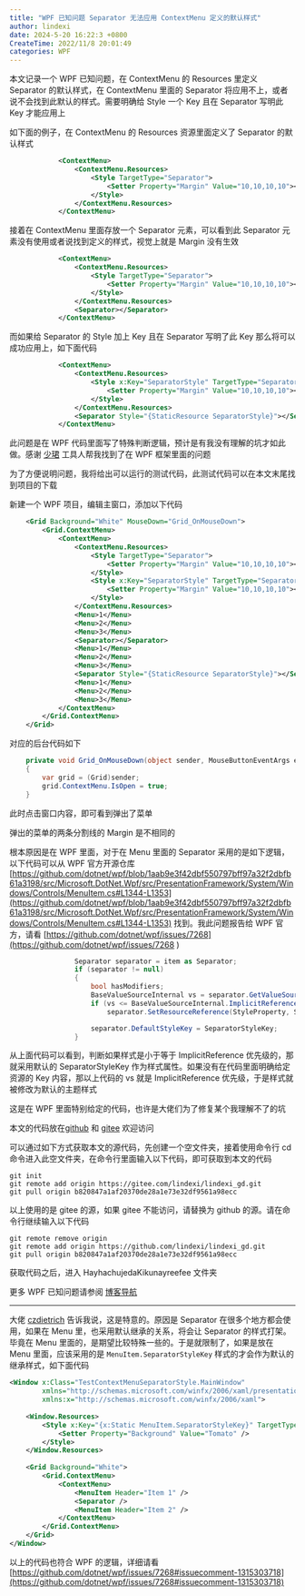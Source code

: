 ```yaml
---
title: "WPF 已知问题 Separator 无法应用 ContextMenu 定义的默认样式"
author: lindexi
date: 2024-5-20 16:22:3 +0800
CreateTime: 2022/11/8 20:01:49
categories: WPF
---
```


本文记录一个 WPF 已知问题，在 ContextMenu 的 Resources 里定义 Separator 的默认样式，在 ContextMenu 里面的 Separator 将应用不上，或者说不会找到此默认的样式。需要明确给 Style 一个 Key 且在 Separator 写明此 Key 才能应用上

<!--more-->


<!-- CreateTime:2022/11/8 20:01:49 -->

<!-- 博客 -->
<!-- 发布 -->

如下面的例子，在 ContextMenu 的 Resources 资源里面定义了 Separator 的默认样式

```xml
            <ContextMenu>
                <ContextMenu.Resources>
                    <Style TargetType="Separator">
                        <Setter Property="Margin" Value="10,10,10,10"></Setter>
                    </Style>
                </ContextMenu.Resources>
            </ContextMenu>
```

接着在 ContextMenu 里面存放一个 Separator 元素，可以看到此 Separator 元素没有使用或者说找到定义的样式，视觉上就是 Margin 没有生效

```xml
            <ContextMenu>
                <ContextMenu.Resources>
                    <Style TargetType="Separator">
                        <Setter Property="Margin" Value="10,10,10,10"></Setter>
                    </Style>
                </ContextMenu.Resources>
                <Separator></Separator>
            </ContextMenu>
```

而如果给 Separator 的 Style 加上 Key 且在 Separator 写明了此 Key 那么将可以成功应用上，如下面代码

```xml
            <ContextMenu>
                <ContextMenu.Resources>
                    <Style x:Key="SeparatorStyle" TargetType="Separator">
                        <Setter Property="Margin" Value="10,10,10,10"></Setter>
                    </Style>
                </ContextMenu.Resources>
                <Separator Style="{StaticResource SeparatorStyle}"></Separator>
            </ContextMenu>
```

此问题是在 WPF 代码里面写了特殊判断逻辑，预计是有我没有理解的坑才如此做。感谢 [少珺](https://blog.sdlsj.net/) 工具人帮我找到了在 WPF 框架里面的问题

为了方便说明问题，我将给出可以运行的测试代码，此测试代码可以在本文末尾找到项目的下载

新建一个 WPF 项目，编辑主窗口，添加以下代码

```xml
    <Grid Background="White" MouseDown="Grid_OnMouseDown">
        <Grid.ContextMenu>
            <ContextMenu>
                <ContextMenu.Resources>
                    <Style TargetType="Separator">
                        <Setter Property="Margin" Value="10,10,10,10"></Setter>
                    </Style>
                    <Style x:Key="SeparatorStyle" TargetType="Separator">
                        <Setter Property="Margin" Value="10,10,10,10"></Setter>
                    </Style>
                </ContextMenu.Resources>
                <Menu>1</Menu>
                <Menu>2</Menu>
                <Menu>3</Menu>
                <Separator></Separator>
                <Menu>1</Menu>
                <Menu>2</Menu>
                <Menu>3</Menu>
                <Separator Style="{StaticResource SeparatorStyle}"></Separator>
                <Menu>1</Menu>
                <Menu>2</Menu>
                <Menu>3</Menu>
            </ContextMenu>
        </Grid.ContextMenu>
    </Grid>
```

对应的后台代码如下

```csharp
    private void Grid_OnMouseDown(object sender, MouseButtonEventArgs e)
    {
        var grid = (Grid)sender;
        grid.ContextMenu.IsOpen = true;
    }
```

此时点击窗口内容，即可看到弹出了菜单

弹出的菜单的两条分割线的 Margin 是不相同的

根本原因是在 WPF 里面，对于在 Menu 里面的 Separator 采用的是如下逻辑，以下代码可以从 WPF 官方开源仓库 [https://github.com/dotnet/wpf/blob/1aab9e3f42dbf550797bff97a32f2dbfb61a3198/src/Microsoft.DotNet.Wpf/src/PresentationFramework/System/Windows/Controls/MenuItem.cs#L1344-L1353](https://github.com/dotnet/wpf/blob/1aab9e3f42dbf550797bff97a32f2dbfb61a3198/src/Microsoft.DotNet.Wpf/src/PresentationFramework/System/Windows/Controls/MenuItem.cs#L1344-L1353) 找到。我此问题报告给 WPF 官方，请看 [https://github.com/dotnet/wpf/issues/7268](https://github.com/dotnet/wpf/issues/7268 )

```csharp
                Separator separator = item as Separator;
                if (separator != null)
                {
                    bool hasModifiers;
                    BaseValueSourceInternal vs = separator.GetValueSource(StyleProperty, null, out hasModifiers);
                    if (vs <= BaseValueSourceInternal.ImplicitReference)
                        separator.SetResourceReference(StyleProperty, SeparatorStyleKey);

                    separator.DefaultStyleKey = SeparatorStyleKey;
                }
```

从上面代码可以看到，判断如果样式是小于等于 ImplicitReference 优先级的，那就采用默认的 SeparatorStyleKey 作为样式属性。如果没有在代码里面明确给定资源的 Key 内容，那以上代码的 vs 就是 ImplicitReference 优先级，于是样式就被修改为默认的主题样式

这是在 WPF 里面特别给定的代码，也许是大佬们为了修复某个我理解不了的坑

本文的代码放在[github](https://github.com/lindexi/lindexi_gd/tree/b820847a1af20370de28a1e73e32df9561a98ecc/HayhachujedaKikunayreefee) 和 [gitee](https://gitee.com/lindexi/lindexi_gd/tree/b820847a1af20370de28a1e73e32df9561a98ecc/HayhachujedaKikunayreefee) 欢迎访问

可以通过如下方式获取本文的源代码，先创建一个空文件夹，接着使用命令行 cd 命令进入此空文件夹，在命令行里面输入以下代码，即可获取到本文的代码

```
git init
git remote add origin https://gitee.com/lindexi/lindexi_gd.git
git pull origin b820847a1af20370de28a1e73e32df9561a98ecc
```

以上使用的是 gitee 的源，如果 gitee 不能访问，请替换为 github 的源。请在命令行继续输入以下代码

```
git remote remove origin
git remote add origin https://github.com/lindexi/lindexi_gd.git
git pull origin b820847a1af20370de28a1e73e32df9561a98ecc
```

获取代码之后，进入 HayhachujedaKikunayreefee 文件夹

更多 WPF 已知问题请参阅 [博客导航](https://blog.lindexi.com/post/%E5%8D%9A%E5%AE%A2%E5%AF%BC%E8%88%AA.html )

------

大佬 [czdietrich](https://github.com/czdietrich) 告诉我说，这是特意的。原因是 Separator 在很多个地方都会使用，如果在 Menu 里，也采用默认继承的关系，将会让 Separator 的样式打架。毕竟在 Menu 里面的，是期望比较特殊一些的。于是就限制了，如果是放在 Menu 里面，应该采用的是 `MenuItem.SeparatorStyleKey` 样式的才会作为默认的继承样式，如下面代码

```xml
<Window x:Class="TestContextMenuSeparatorStyle.MainWindow"
        xmlns="http://schemas.microsoft.com/winfx/2006/xaml/presentation"
        xmlns:x="http://schemas.microsoft.com/winfx/2006/xaml">
    
    <Window.Resources>
        <Style x:Key="{x:Static MenuItem.SeparatorStyleKey}" TargetType="Separator">
            <Setter Property="Background" Value="Tomato" />
        </Style>
    </Window.Resources>
    
    <Grid Background="White">
        <Grid.ContextMenu>
            <ContextMenu>
                <MenuItem Header="Item 1" />
                <Separator />
                <MenuItem Header="Item 2" />
            </ContextMenu>
        </Grid.ContextMenu>
    </Grid>
</Window>
```

以上的代码也符合 WPF 的逻辑，详细请看 [https://github.com/dotnet/wpf/issues/7268#issuecomment-1315303718](https://github.com/dotnet/wpf/issues/7268#issuecomment-1315303718)
